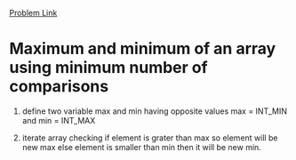 <a href="https://www.geeksforgeeks.org/maximum-and-minimum-in-an-array/">Problem Link</a>

<h1>Maximum and minimum of an array using minimum number of comparisons</h1>


1. define two variable max and min having opposite values  max = INT_MIN and min = INT_MAX

2. iterate array checking if element is grater than max so element will be new max else element is smaller than min then it will be new min.





    